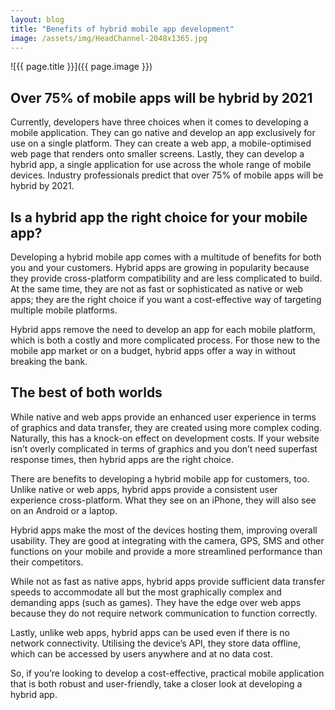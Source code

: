 ```yaml
---
layout: blog
title: "Benefits of hybrid mobile app development"
image: /assets/img/HeadChannel-2048x1365.jpg
---
```

![{{ page.title }}]({{ page.image }})

## Over 75% of mobile apps will be hybrid by 2021
Currently, developers have three choices when it comes to developing a mobile application. They can go native and develop an app exclusively for use on a single platform. They can create a web app, a mobile-optimised web page that renders onto smaller screens. Lastly, they can develop a hybrid app, a single application for use across the whole range of mobile devices. Industry professionals predict that over 75% of mobile apps will be hybrid by 2021.

## Is a hybrid app the right choice for your mobile app?
Developing a hybrid mobile app comes with a multitude of benefits for both you and your customers. Hybrid apps are growing in popularity because they provide cross-platform compatibility and are less complicated to build. At the same time, they are not as fast or sophisticated as native or web apps; they are the right choice if you want a cost-effective way of targeting multiple mobile platforms.

Hybrid apps remove the need to develop an app for each mobile platform, which is both a costly and more complicated process. For those new to the mobile app market or on a budget, hybrid apps offer a way in without breaking the bank.

## The best of both worlds
While native and web apps provide an enhanced user experience in terms of graphics and data transfer, they are created using more complex coding. Naturally, this has a knock-on effect on development costs. If your website isn’t overly complicated in terms of graphics and you don’t need superfast response times, then hybrid apps are the right choice.

There are benefits to developing a hybrid mobile app for customers, too. Unlike native or web apps, hybrid apps provide a consistent user experience cross-platform. What they see on an iPhone, they will also see on an Android or a laptop.

Hybrid apps make the most of the devices hosting them, improving overall usability. They are good at integrating with the camera, GPS, SMS and other functions on your mobile and provide a more streamlined performance than their competitors.

While not as fast as native apps, hybrid apps provide sufficient data transfer speeds to accommodate all but the most graphically complex and demanding apps (such as games). They have the edge over web apps because they do not require network communication to function correctly.

Lastly, unlike web apps, hybrid apps can be used even if there is no network connectivity. Utilising the device’s API, they store data offline, which can be accessed by users anywhere and at no data cost.

So, if you’re looking to develop a cost-effective, practical mobile application that is both robust and user-friendly, take a closer look at developing a hybrid app.
